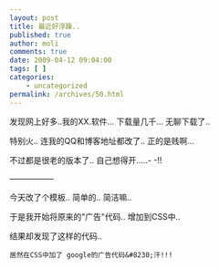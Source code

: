 ```yaml
---
layout: post
title: 最近好浮躁..
published: true
author: moli
comments: true
date: 2009-04-12 09:04:00
tags: [ ]
categories:
    - uncategorized
permalink: /archives/50.html
---
```

发现网上好多..我的XX.软件&#8230; 下载量几千&#8230; 无聊下载了..

特别火.. 连我的QQ和博客地址都改了.. 正的是贱啊&#8230;

不过都是很老的版本了.. 自己想得开&#8230;..- -!!

&#8212;&#8212;&#8212;&#8212;&#8212;&#8211;

今天改了个模板.. 简单的.. 简洁嘛..

于是我开始将原来的"广告"代码.. 增加到CSS中..

结果却发现了这样的代码.. 


  
    
  
  
  
    居然在CSS中加了 google的广告代码&#8230;汗!!!
  

